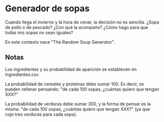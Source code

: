 # Generador de sopas

Cuando llega el invierno y la hora de cenar, la decisión no es sencilla. ¿Sopa de pollo o de pescado? ¿Con qué la acompaño? ¿Cómo hago para que todas mis sopas no sean iguales?

En este contexto nace "The Random Soup Generator".

## Notas

Los ingredientes y su probabilidad de aparición se establecen en ingredientes.csv.

La probabilidad de cereales y proteinas debe sumar 100. Es decir, se pueden rellenar pensando: "de cada 100 sopas, ¿cuántas quiero que tengan XXX?"

La probabilidad de verduras debe sumar 300, y la forma de pensar es la misma: "de cada 100 sopas, ¿cuántas quiero que tengan XXX?" (ya que cojo tres verduras para cada sopa).
